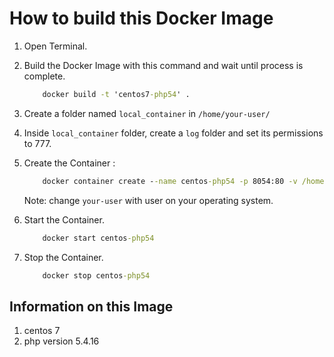 # How to build this Docker Image

1. Open Terminal.
2. Build the Docker Image with this command and wait until process is complete.
    ```bat
        docker build -t 'centos7-php54' .
    ```
3. Create a folder named `local_container` in `/home/your-user/`

4. Inside `local_container` folder, create a `log` folder and set its permissions to 777.

5. Create the Container :<br/>
    ```bat
        docker container create --name centos-php54 -p 8054:80 -v /home/your-user/local_container/:/var/www/html/ centos7-php54
    ```
   Note: change `your-user` with user on your operating system.

6. Start the Container.
    ```bat
        docker start centos-php54
    ```

7. Stop the Container.
    ```bat
        docker stop centos-php54
    ```

## Information on this Image
1. centos 7
2. php version 5.4.16
